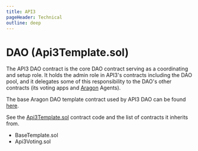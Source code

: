 ```yaml
---
title: API3
pageHeader: Technical
outline: deep
---
```


<PageHeader/>

# DAO (Api3Template.sol)

The API3 DAO contract is the core DAO contract serving as a coordinating and
setup role. It holds the admin role in API3's contracts including the DAO pool,
and it delegates some of this responsibility to the DAO's other contracts (its
voting apps and [Aragon](https://aragon.org/) Agents).

The base Aragon DAO template contract used by API3 DAO can be found
[here](https://github.com/aragon/dao-templates/blob/master/shared/contracts/BaseTemplate.sol).

See the
[Api3Template.sol](https://github.com/api3dao/api3-dao/tree/main/packages/dao/contracts)
contract code and the list of contracts it inherits from.

- BaseTemplate.sol
- Api3Voting.sol

